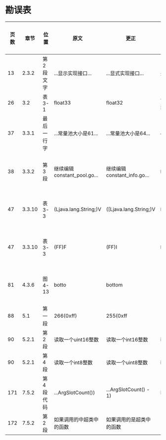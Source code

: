 # 勘误表

页数  | 章节   | 位置      | 原文                        | 更正                         | 读者         | 更正版次
----- | ------ | --------- | --------------------------- | ---------------------------- | ------------ | ---------
13    | 2.3.2  | 第2段文字 | ...显示实现接口...          | ...显式实现接口...           | 先飞         | 
26    | 3.2    | 表3-1     | float33                     | float32                      | 一切都将尘封 | 
37    | 3.3.1  | 最后一行字| ...常量池大小是61...        | ...常量池大小是64...         | JingkaiTang  | 
38    | 3.3.2  | 第3段     | 继续编辑constant_pool.go... | 继续编辑constant_info.go...  | 啊乐         | 第2次印刷
47    | 3.3.10 | 表3-3     | (Ljava.lang.String;)V       | ([Ljava.lang.String;)V       | 啊乐         | 第2次印刷
47    | 3.3.10 | 表3-3     | (FF)F                       | (FF)I                        | 啊乐         | 第2次印刷
81    | 4.3.6  | 图4-13    | botto                       | bottom                       |              | 第2次印刷
88    | 5.1  | 第一段    | 266(0xff)                       | 255(0xff                       |              | 
90    | 5.2.1  | 第2段     | 读取一个uint16整数          | 读取一个int16整数            | iHge2k       | 
90    | 5.2.1  | 第4段     | 读取一个int8整数            | 读取一个uint8整数            | iHge2k       | 
171   | 7.5.2  | 第4段代码 | ...ArgSlotCount())          | ...ArgSlotCount() - 1)       | Beyond       |
172   | 7.5.2  | 第2段     | 如果调用的中超类中的函数    | 如果调用的是超类中的函数     |              |
